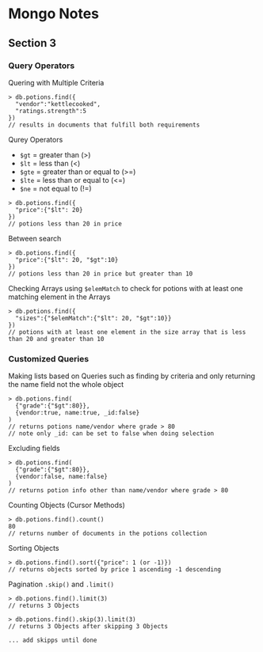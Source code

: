 # Mongo Notes

## Section 3
### Query Operators

Quering with Multiple Criteria
``` shell
> db.potions.find({
  "vendor":"kettlecooked",
  "ratings.strength":5
})
// results in documents that fulfill both requirements
```
Qurey Operators
* `$gt` = greater than (>)
* `$lt` = less than (<)
* `$gte` = greater than or equal to (>=)
* `$lte` = less than or equal to (<=)
* `$ne` = not equal to (!=)

``` shell
> db.potions.find({
  "price":{"$lt": 20}
})
// potions less than 20 in price
```

Between search
``` shell
> db.potions.find({
  "price":{"$lt": 20, "$gt":10}
})
// potions less than 20 in price but greater than 10
```

Checking Arrays using `$elemMatch` to check for potions with at least one matching element in the Arrays
``` shell
> db.potions.find({
  "sizes":{"$elemMatch":{"$lt": 20, "$gt":10}}
})
// potions with at least one element in the size array that is less than 20 and greater than 10
```

### Customized Queries

Making lists based on Queries such as finding by criteria and only returning the name field not the whole object
``` shell
> db.potions.find(
  {"grade":{"$gt":80}},
  {vendor:true, name:true, _id:false}
)
// returns potions name/vendor where grade > 80
// note only _id: can be set to false when doing selection
```

Excluding fields
``` shell
> db.potions.find(
  {"grade":{"$gt":80}},
  {vendor:false, name:false}
)
// returns potion info other than name/vendor where grade > 80
```

Counting Objects (Cursor Methods)
``` shell
> db.potions.find().count()
80
// returns number of documents in the potions collection
```

Sorting Objects
``` shell
> db.potions.find().sort({"price": 1 (or -1)})
// returns objects sorted by price 1 ascending -1 descending
```

Pagination `.skip()` and `.limit()`
``` shell
> db.potions.find().limit(3)
// returns 3 Objects

> db.potions.find().skip(3).limit(3)
// returns 3 Objects after skipping 3 Objects

... add skipps until done
```

